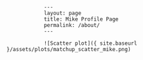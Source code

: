 
                ---
                layout: page
                title: Mike Profile Page
                permalink: /about/
                ---

                ![Scatter plot]({ site.baseurl }/assets/plots/matchup_scatter_mike.png)
                